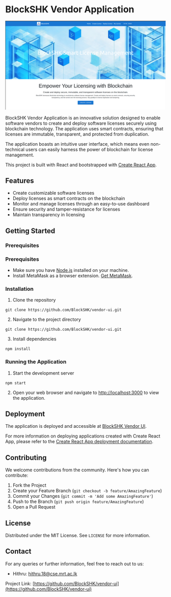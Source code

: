 # BlockSHK Vendor Application

![Banner](./home_page.png)

BlockSHK Vendor Application is an innovative solution designed to enable software vendors to create and deploy software licenses securely using blockchain technology. The application uses smart contracts, ensuring that licenses are immutable, transparent, and protected from duplication.

The application boasts an intuitive user interface, which means even non-technical users can easily harness the power of blockchain for license management.

This project is built with React and bootstrapped with [Create React App](https://github.com/facebook/create-react-app).

## Features

- Create customizable software licenses
- Deploy licenses as smart contracts on the blockchain
- Monitor and manage licenses through an easy-to-use dashboard
- Ensure security and tamper-resistance for licenses
- Maintain transparency in licensing

## Getting Started

### Prerequisites

### Prerequisites

- Make sure you have [Node.js](https://nodejs.org/en/) installed on your machine.
- Install MetaMask as a browser extension. [Get MetaMask](https://metamask.io/download.html).

### Installation

1. Clone the repository

```
git clone https://github.com/BlockSHK/vendor-ui.git
```

2. Navigate to the project directory

```
git clone https://github.com/BlockSHK/vendor-ui.git
```

3. Install dependencies

```
npm install
```

### Running the Application

1. Start the development server

```
npm start
```

2. Open your web browser and navigate to [http://localhost:3000](http://localhost:3000) to view the application.

## Deployment

The application is deployed and accessible at [BlockSHK Vendor UI](https://blockshk.github.io/vendor-ui/).

For more information on deploying applications created with Create React App, please refer to the [Create React App deployment documentation](https://facebook.github.io/create-react-app/docs/deployment).

## Contributing

We welcome contributions from the community. Here's how you can contribute:

1. Fork the Project
2. Create your Feature Branch (`git checkout -b feature/AmazingFeature`)
3. Commit your Changes (`git commit -m 'Add some AmazingFeature'`)
4. Push to the Branch (`git push origin feature/AmazingFeature`)
5. Open a Pull Request

## License

Distributed under the MIT License. See `LICENSE` for more information.

## Contact

For any queries or further information, feel free to reach out to us:

- Hithru: [hithru.18@cse.mrt.ac.lk](mailto:hithru.18@cse.mrt.ac.lk)

Project Link: [https://github.com/BlockSHK/vendor-ui](https://github.com/BlockSHK/vendor-ui)
